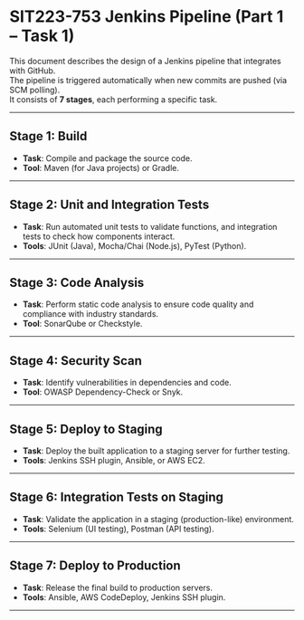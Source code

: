 # SIT223-753 Jenkins Pipeline (Part 1 – Task 1)

This document describes the design of a Jenkins pipeline that integrates with GitHub.  
The pipeline is triggered automatically when new commits are pushed (via SCM polling).  
It consists of **7 stages**, each performing a specific task.

---

## Stage 1: Build
- **Task**: Compile and package the source code.  
- **Tool**: Maven (for Java projects) or Gradle.  

---

## Stage 2: Unit and Integration Tests
- **Task**: Run automated unit tests to validate functions, and integration tests to check how components interact.  
- **Tools**: JUnit (Java), Mocha/Chai (Node.js), PyTest (Python).  

---

## Stage 3: Code Analysis
- **Task**: Perform static code analysis to ensure code quality and compliance with industry standards.  
- **Tool**: SonarQube or Checkstyle.  

---

## Stage 4: Security Scan
- **Task**: Identify vulnerabilities in dependencies and code.  
- **Tool**: OWASP Dependency-Check or Snyk.  

---

## Stage 5: Deploy to Staging
- **Task**: Deploy the built application to a staging server for further testing.  
- **Tools**: Jenkins SSH plugin, Ansible, or AWS EC2.  

---

## Stage 6: Integration Tests on Staging
- **Task**: Validate the application in a staging (production-like) environment.  
- **Tools**: Selenium (UI testing), Postman (API testing).  

---

## Stage 7: Deploy to Production
- **Task**: Release the final build to production servers.  
- **Tools**: Ansible, AWS CodeDeploy, Jenkins SSH plugin.  

---
